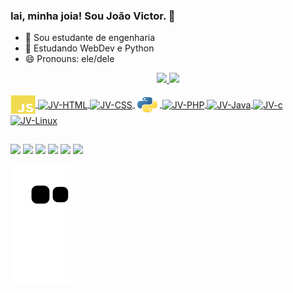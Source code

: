 ### Iai, minha joia! Sou João Victor. 👋


- 🔭 Sou estudante de engenharia
- 🌱 Estudando WebDev e Python
- 😄 Pronouns: ele/dele
<div align="center">
  <a href="https://github.com/jv-pinheiro">
  <img height="175em" src="https://github-readme-stats.vercel.app/api?username=jv-pinheiro&show_icons=true&theme=dark&include_all_commits=true&count_private=true"/>
  <img height="175em" src="https://github-readme-stats.vercel.app/api/top-langs/?username=jv-pinheiro&layout=compact&langs_count=7&theme=dark"/>
</div>
<div style="display: inline_block"><br>
  <img align="center" alt="JV-Js" height="30" width="40" src="https://raw.githubusercontent.com/devicons/devicon/master/icons/javascript/javascript-plain.svg">
  <img align="center" alt="JV-HTML" height="30" width="40" src="https://cdn.jsdelivr.net/gh/devicons/devicon/icons/html5/html5-original.svg">
  <img align="center" alt="JV-CSS" height="30" width="40" src="https://cdn.jsdelivr.net/gh/devicons/devicon/icons/css3/css3-original.svg">
  <img align="center" alt="JV-Python" height="30" width="40" src="https://raw.githubusercontent.com/devicons/devicon/master/icons/python/python-original.svg">
  <img align="center" alt="JV-PHP" height="40" width="40" src="https://cdn.jsdelivr.net/gh/devicons/devicon/icons/php/php-original.svg" />
  <img align="center" alt="JV-Java" height="40" width="40" src="https://cdn.jsdelivr.net/gh/devicons/devicon/icons/java/java-original-wordmark.svg" />
  <img align="center" alt="JV-c" height="40" width="40" src="https://cdn.jsdelivr.net/gh/devicons/devicon/icons/c/c-original.svg" />
  <img align="center" alt="JV-Linux" height="40" width="40" src="https://cdn.jsdelivr.net/gh/devicons/devicon/icons/linux/linux-original.svg" />
</div>

##
  
<div>
  <a href="https://br.linkedin.com/in/jo%C3%A3o-victor-pinheiro-a74946125" target="_blank"><img src="https://img.shields.io/badge/-LinkedIn-%230077B5?style=for-the-badge&logo=linkedin&logoColor=white" target="_blank"></a>
  <a href="https://www.youtube.com/channel/UCTqq1InNM-YCQyIPunWUh6A" target="_blank"><img src="https://img.shields.io/badge/YouTube-FF0000?style=for-the-badge&logo=youtube&logoColor=white" target="_blank"></a>
  <a href="https://instagram.com/_jv.pinheiro" target="_blank"><img src="https://img.shields.io/badge/-Instagram-%23E4405F?style=for-the-badge&logo=instagram&logoColor=white" target="_blank"></a> 
  <a href = "mailto:jvpinheiro@alu.ufc.br"><img src="https://img.shields.io/badge/-Gmail-%23333?style=for-the-badge&logo=gmail&logoColor=white" target="_blank"></a>
  <a href = "https://www.facebook.com/jvspinheiro"><img src="https://img.shields.io/badge/Facebook-1877F2?style=for-the-badge&logo=facebook&logoColor=white" target="_blank"></a>
  <a href = "https://twitter.com/jvpinheiro95"><img src="https://img.shields.io/badge/Twitter-1DA1F2?style=for-the-badge&logo=twitter&logoColor=white" target="_blank"></a>
</div>
  
![Snake animation](https://github.com/jv-pinheiro/jv-pinheiro/blob/output/github-contribution-grid-snake.svg)
